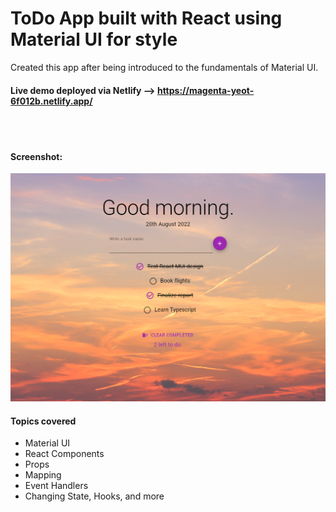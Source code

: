 # ToDo App built with React using Material UI for style

Created this app after being introduced to the fundamentals of Material UI.

#### Live demo deployed via Netlify --> https://magenta-yeot-6f012b.netlify.app/

<br><br>
#### Screenshot:

![interface1](https://github.com/AsmirKopic/react-todo-app/blob/main/public/capture.PNG)


#### Topics covered
- Material UI
- React Components
- Props
- Mapping
- Event Handlers
- Changing State, Hooks, and more
